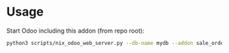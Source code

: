 # Usage

Start Odoo including this addon (from repo root):

```bash
python3 scripts/nix_odoo_web_server.py --db-name mydb --addon sale_order_general_discount
```
